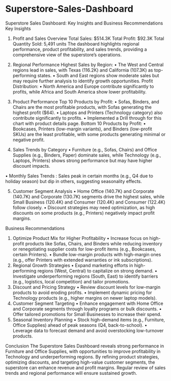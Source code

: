 # Superstore-Sales-Dashboard
Superstore Sales Dashboard: Key Insights and Business Recommendations
Key Insights
1. Profit and Sales Overview
Total Sales: $514.3K
Total Profit: $92.3K
Total Quantity Sold: 5,491 units
The dashboard highlights regional performance, product profitability, and sales trends, providing a comprehensive view of the superstore’s operations.

2. Regional Performance
Highest Sales by Region:
•	The West and Central regions lead in sales, with Texas (116.2K) and California (107.3K) as top-performing states.
•	South and East regions show moderate sales but may require further analysis to identify growth opportunities.
Profit Distribution: 
•	North America and Europe contribute significantly to profits, while Africa and South America show lower profitability.

3. Product Performance
Top 10 Products by Profit:
•	Sofas, Binders, and Chairs are the most profitable products, with Sofas generating the highest profit ($64).
•	Laptops and Printers (Technology category) also contribute significantly to profits.
•	Implemented a Drill through for this chart with product details page.
Bottom 10 Products by Profit:
•	Bookcases, Printers (low-margin variants), and Binders (low-profit SKUs) are the least profitable, with some products generating minimal or negative profit.

4. Sales Trends by Category
•	Furniture (e.g., Sofas, Chairs) and Office Supplies (e.g., Binders, Paper) dominate sales, while Technology (e.g., Laptops, Printers) shows strong performance but may have higher discount impacts.


•	Monthly Sales Trends : Sales peak in certain months (e.g., Q4 due to holiday season) but dip in others, suggesting seasonality effects.

5. Customer Segment Analysis
•	Home Office (140.7K) and Corporate (140.7K) and Corporate (130.7K) segments drive the highest sales, while Small Business (120.4K) and Consumer (120.4K) and Consumer (122.4K) follow closely.
•	Discount strategies may need optimization, as high discounts on some products (e.g., Printers) negatively impact profit margins.

Business Recommendations
1. Optimize Product Mix for Higher Profitability
•	Increase focus on high-profit products like Sofas, Chairs, and Binders while reducing inventory or renegotiating supplier costs for low-profit items (e.g., Bookcases, certain Printers).
•	Bundle low-margin products with high-margin ones (e.g., offer Printers with extended warranties or ink subscriptions).
2. Regional Growth Strategies
•	Expand marketing efforts in high-performing regions (West, Central) to capitalize on strong demand.
•	Investigate underperforming regions (South, East) to identify barriers (e.g., logistics, local competition) and tailor promotions.
3. Discount and Pricing Strategy
•	Review discount levels for low-margin products to avoid eroding profits.
•	Implement dynamic pricing for Technology products (e.g., higher margins on newer laptop models).
4. Customer Segment Targeting
•	Enhance engagement with Home Office and Corporate segments through loyalty programs or bulk discounts.
•	Offer tailored promotions for Small Businesses to increase their spend.
5. Seasonal Inventory Planning
•	Stock high-demand items (e.g., Furniture, Office Supplies) ahead of peak seasons (Q4, back-to-school).
•	Leverage data to forecast demand and avoid overstocking low-turnover products.

Conclusion
The Superstore Sales Dashboard reveals strong performance in Furniture and Office Supplies, with opportunities to improve profitability in Technology and underperforming regions. By refining product strategies, optimizing discounts, and targeting high-value customer segments, the superstore can enhance revenue and profit margins. Regular review of sales trends and regional performance will ensure sustained growth.
